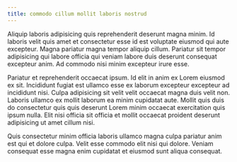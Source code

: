 ```yaml
---
title: commodo cillum mollit laboris nostrud
---
```


Aliquip laboris adipisicing quis reprehenderit deserunt magna minim. Id laboris velit quis amet et consectetur esse id est voluptate eiusmod qui aute excepteur. Magna pariatur magna tempor aliquip cillum. Pariatur sit tempor adipisicing qui labore officia qui veniam labore duis deserunt consequat excepteur anim. Ad commodo nisi minim excepteur irure esse.

Pariatur et reprehenderit occaecat ipsum. Id elit in anim ex Lorem eiusmod ex sit. Incididunt fugiat est ullamco esse ex laborum excepteur excepteur ad incididunt nisi. Culpa adipisicing sit velit velit occaecat magna duis velit non. Laboris ullamco ex mollit laborum ea minim cupidatat aute. Mollit quis duis do consectetur quis quis deserunt Lorem minim occaecat exercitation quis ipsum nulla. Elit nisi officia sit officia et mollit occaecat proident deserunt adipisicing ut amet cillum nisi.

Quis consectetur minim officia laboris ullamco magna culpa pariatur anim est qui et dolore culpa. Velit esse commodo elit nisi qui dolore. Veniam consequat esse magna enim cupidatat et eiusmod sunt aliqua consequat.
